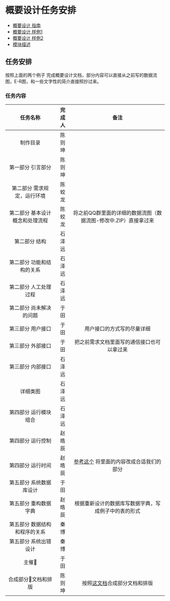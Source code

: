 # 概要设计任务安排

- [概要设计 指南](https://blog.csdn.net/jiaolong724/article/details/6846582)
- [概要设计 样例1](https://wenku.baidu.com/view/9fabd435a32d7375a4178088.html)
- [概要设计 样例2](https://wenku.baidu.com/view/2a4abb42336c1eb91a375d3c.html)
- [模块描述](http://www.hur.cn/Article/doc/155.html)

## 任务安排
按照上面的两个例子 完成概要设计文档，部分内容可以直接从之前写的数据流图，E-R图，和一些文字性的简介直接照抄过来。
<br>

### 任务内容
|任务名称|完成人|备注|
|:----:|:------:|:----:|
|制作目录|陈则坤||
|第一部分 引言部分|陈则坤||
|第二部分 需求规定，运行环境|陈蛟龙||
|第二部分 基本设计概念和处理流程|陈蛟龙|将之前QQ群里面的详细的数据流图（数据流图-修改中.ZIP）直接拿过来|
|第二部分 结构|石泽远||
|第二部分 功能和结构的关系|石泽远||
|第二部分 人工处理过程|石泽远||
|第二部分 尚未解决的问题|于田||
|第三部分 用户接口|于田|用户接口的方式写的尽量详细|
|第三部分 外部接口|于田|把之前需求文档里面写的通信接口也可以拿过来|
|第三部分 内部接口|石泽远||
|详细类图|石泽远||
|第四部分 运行模块组合|石泽远||
|第四部分 运行控制|赵晧辰||
|第四部分 运行时间|赵晧辰|[参考这个](https://blog.csdn.net/dylanren/article/details/79215402) 将里面的内容改成合适我们的部分|
|第五部分 系统数据库设计|于田||
|第五部分 重构数据字典|赵晧辰|根据重新设计的数据库写数据字典，写成例子中的表的形式|
|第五部分 数据结构和程序的关系|秦博||
|第五部分 系统出错设计|秦博||
|主催|于田||
|合成部分文档和排版|陈则坤|按照[这文档](https://github.com/kolibreath/j2eeProject/blob/master/project/previous/naming-standard.md)合成部分文档和排版|
